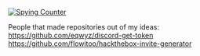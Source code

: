 [![Spying Counter](https://badges.pufler.dev/visits/Owersite/Owersite?style=for-the-badge&color=e74c3c&logo=github&label=Spying+Counter)](https://github.com/owersite)





People that made repositories out of my ideas:
https://github.com/eqwyz/discord-get-token
https://github.com/flowitoo/hackthebox-invite-generator
